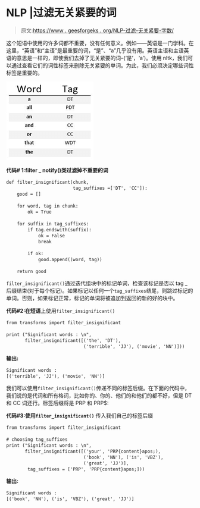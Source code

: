 # NLP |过滤无关紧要的词

> 原文:[https://www . geesforgeks . org/NLP-过滤-无关紧要-字数/](https://www.geeksforgeeks.org/nlp-filtering-insignificant-words/)

这个短语中使用的许多词都不重要，没有任何意义。例如——英语是一门学科。在这里，“英语”和“主语”是最重要的词，“是”、“a”几乎没有用。英语主语和主语英语的意思是一样的，即使我们去掉了无关紧要的词–(‘是’，‘a’)。使用 nltk，我们可以通过查看它们的词性标签来删除无关紧要的单词。为此，我们必须决定哪些词性标签是重要的。

![](img/ebe60bd70a7d6353cc3d27e3a8722c95.png)

**代码# 1:filter _ notify()类过滤掉不重要的词**

```
def filter_insignificant(chunk, 
                         tag_suffixes =['DT', 'CC']):    
    good = []

    for word, tag in chunk:
        ok = True

    for suffix in tag_suffixes:
        if tag.endswith(suffix):
            ok = False
            break

        if ok:
            good.append((word, tag))

    return good
```

`filter_insignificant()`通过迭代组块中的标记单词，检查该标记是否以 tag _ 后缀结束(对于每个标记)。如果标记以任何一个`tag_suffixes`结尾，则跳过标记的单词。否则，如果标记正常，标记的单词将被追加到返回的新的好的块中。

**代码#2:在短语**上使用`filter_insignificant()`

```
from transforms import filter_insignificant

print ("Significant words : \n", 
       filter_insignificant([('the', 'DT'), 
                             ('terrible', 'JJ'), ('movie', 'NN')]))
```

**输出:**

```
Significant words : 
[('terrible', 'JJ'), ('movie', 'NN')]

```

我们可以使用`filter_insignificant()`传递不同的标签后缀。在下面的代码中，我们说的是代词和所有格词，比如你的、你的、他们的和他们的都不好，但是 DT 和 CC 词还行。标签后缀将是 PRP 和 PRP$:

**代码#3:使用`filter_insignificant()`** 传入我们自己的标签后缀

```
from transforms import filter_insignificant

# choosing tag_suffixes
print ("Significant words : \n", 
       filter_insignificant([('your', 'PRP{content}apos;), 
                             ('book', 'NN'), ('is', 'VBZ'), 
                             ('great', 'JJ')], 
        tag_suffixes = ['PRP', 'PRP{content}apos;]))
```

**输出:**

```
Significant words : 
[('book', 'NN'), ('is', 'VBZ'), ('great', 'JJ')]

```